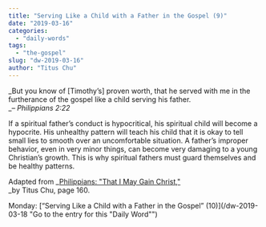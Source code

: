 ```yaml
---
title: "Serving Like a Child with a Father in the Gospel (9)"
date: "2019-03-16"
categories: 
  - "daily-words"
tags: 
  - "the-gospel"
slug: "dw-2019-03-16"
author: "Titus Chu"
---
```


_But you know of \[Timothy’s\] proven worth, that he served with me in the furtherance of the gospel like a child serving his father.  
__– Philippians 2:22_

If a spiritual father’s conduct is hypocritical, his spiritual child will become a hypocrite. His unhealthy pattern will teach his child that it is okay to tell small lies to smooth over an uncomfortable situation. A father’s improper behavior, even in very minor things, can become very damaging to a young Christian’s growth. This is why spiritual fathers must guard themselves and be healthy patterns.

Adapted from _[Philippians: "That I May Gain Christ,"](/book-philippians/ "Go to the listing for this book")  
_by Titus Chu, page 160.

Monday: [“Serving Like a Child with a Father in the Gospel” (10)](/dw-2019-03-18 "Go to the entry for this "Daily Word"")
